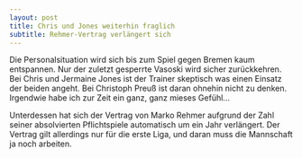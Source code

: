 ```yaml
---
layout: post
title: Chris und Jones weiterhin fraglich
subtitle: Rehmer-Vertrag verlängert sich
---
```


Die Personalsituation wird sich bis zum Spiel gegen Bremen kaum entspannen. Nur der zuletzt gesperrte Vasoski wird sicher zurückkehren. Bei Chris und Jermaine Jones ist der Trainer skeptisch was einen Einsatz der beiden angeht. Bei Christoph Preuß ist daran ohnehin nicht zu denken. Irgendwie habe ich zur Zeit ein ganz, ganz mieses Gefühl...

Unterdessen hat sich der Vertrag von Marko Rehmer aufgrund der Zahl seiner absolvierten Pflichtspiele automatisch um ein Jahr verlängert. Der Vertrag gilt allerdings nur für die erste Liga, und daran muss die Mannschaft ja noch arbeiten.
